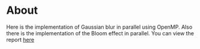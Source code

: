# About
Here is the implementation of Gaussian blur in parallel using OpenMP. Also there is the implementation of the Bloom effect in parallel. You can view the report [here](report.pdf)